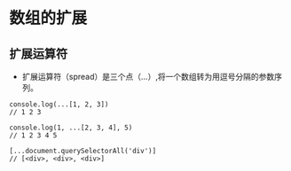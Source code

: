 # 数组的扩展

## 扩展运算符
* 扩展运算符（spread）是三个点（...）,将一个数组转为用逗号分隔的参数序列。
```
console.log(...[1, 2, 3])
// 1 2 3

console.log(1, ...[2, 3, 4], 5)
// 1 2 3 4 5

[...document.querySelectorAll('div')]
// [<div>, <div>, <div>]
```



